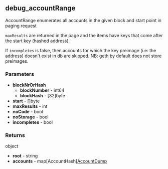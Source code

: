 ## debug_accountRange

AccountRange enumerates all accounts in the given block and start point in paging request

`maxResults` are returned in the page and the items have keys that come after the start key (hashed address).

If `incompletes` is false, then accounts for which the key preimage (i.e: the address) doesn't exist in db are skipped. NB: geth by default does not store preimages.

### Parameters
- **blockNrOrHash**
  - **blockNumber** - int64
  - **blockHash** - [32]byte
- **start** - []byte
- **maxResults** - int
- **noCode** - bool
- **noStorage** - bool
- **incompletes** - bool


### Returns
object
- **root** - string
- **accounts** - map[AccountHash][AccountDump](../shared/accounts.ts#3)